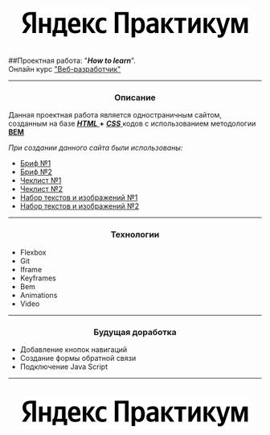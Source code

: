  ᅠ
<a href="https://practicum.yandex.ru/"><img style="display: block; margin: auto" alt="Логотип Я ндекса" src="./images/logo_place_header.svg"></a>ᅠ

##Проектная работа: "___How to learn___".<br/>Онлайн курс <a href="https://practicum.yandex.ru/web/">"Веб-разработчик"</a>
___
<h3 style="text-align: center;">Описание</h3>

Данная проектная работа является одностраничным сайтом, созданным на базе [ ___HTML___ ](https://github.com/Spe-X/1/blob/main/index.html) __+__ [ ___СSS___ ](https://github.com/Spe-X/1/tree/main/blocks) кодов с использованием методологии [ __BEM__ ](https://github.com/Spe-X/1/blob/main/pages/index.css)

_При создании данного сайта были использованы:_
* [Бриф №1](https://code.s3.yandex.net/web-developer/project-1/sprint-1-brief.pdf)
* [Бриф №2](https://code.s3.yandex.net/web-developer/project-1/sprint-2-brief.pdf)
* [Чеклист №1](https://code.s3.yandex.net/web-developer/checklists-pdf/new-program/checklist-1.pdf)
* [Чеклист №2](https://code.s3.yandex.net/web-developer/checklists-pdf/new-program/checklist-2.pdf)
* [Набор текстов и изображений №1](https://code.s3.yandex.net/web-developer/project-1/sprint-1__startkit.zip)
* [Набор текстов и изображений №2](https://code.s3.yandex.net/web-developer/project-1/sprint-2-sources.zip)
___
<h3 style="text-align: center;">Технологии</h3>


- Flexbox
- Git
- Iframe
- Keyframes
- Bem
- Animations
- Video
___
<h3 style="text-align: center;">Будущая доработка</h3>

+ Добавление кнопок навигаций
+ Создание формы обратной связи
+ Подключение Java Script
___
 ᅠ
<a href="https://practicum.yandex.ru/"><img style="display: block; margin: auto" alt="Логотип Я ндекса" src="./images/logo_place_header.svg"></a>
